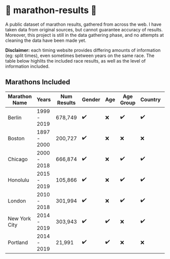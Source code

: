 # :checkered_flag: marathon-results :runner:
A public dataset of marathon results, gathered from across the web.  I have taken data from original sources, but cannot guarantee accuracy of results.  Moreover, this project is still in the data gathering phase, and no attempts at cleaning the data have been made yet.

**Disclaimer:** each timing website provides differing amounts of information (eg: split times), even sometimes between years on the same race.  The table below highlits the included race results, as well as the level of information included.

## Marathons Included

|Marathon Name | Years | Num Results | Gender | Age | Age Group | Country | Splits
|---|---|---|---|---|---|---|---|
|Berlin| 1999 - 2019 | 678,749 | :heavy_check_mark: | :x: | :heavy_check_mark: | :heavy_check_mark: | All
|Boston| 1897 - 2000 | 200,727 | :heavy_check_mark: | :x: | :x: | :x: | :x:
|Chicago| 2000 - 2018 | 666,874 | :heavy_check_mark: | :x: | :heavy_check_mark: | :heavy_check_mark: | 13.1
|Honolulu| 2015 - 2019 | 105,866 | :heavy_check_mark: | :x: | :heavy_check_mark: | :heavy_check_mark: | All
|London| 2010 - 2018 | 301,994 | :heavy_check_mark: | :x: | :heavy_check_mark: | :heavy_check_mark: | 13.1
|New York City| 2014 - 2019 | 303,943 | :heavy_check_mark: | :heavy_check_mark: | :x: | :heavy_check_mark: | :x:
|Portland | 2014 - 2019 | 21,991 | :heavy_check_mark:| :heavy_check_mark: | :x: | :x: | :x:
